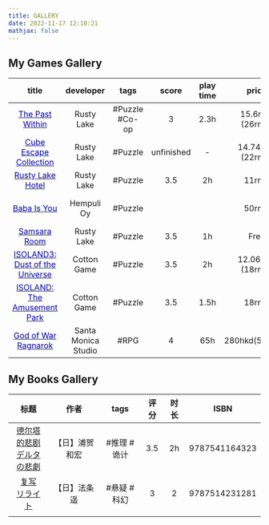 ```yaml
---
title: GALLERY
date: 2022-11-17 12:10:21
mathjax: false
--- 
```



## My Games Gallery 
 
|                                              title                                              |      developer      |      tags      |   score    | play time |      price       | release date | platform |
| :---------------------------------------------------------------------------------------------: | :-----------------: | :------------: | :--------: | :-------: | :--------------: | :----------: | :------: |
|        [<font color=#0000AA>The Past Within</font>](/gallery/games/the-past-within.html)        |     Rusty Lake      | #Puzzle #Co-op |     3      |   2.3h    | 15.6rmb (26rmb)  | 2 Nov, 2022  |  steam   |
| [<font color=#0000AA>Cube Escape Collection</font>](/gallery/games/cube-escape-collection.html) |     Rusty Lake      |    #Puzzle     | unfinished |     -     | 14.74rmb (22rmb) | 14 Oct, 2020 |  steam   |
|       [<font color=#0000AA>Rusty Lake Hotel</font>](/gallery/games/rusty-lake-hotel.html)       |     Rusty Lake      |    #Puzzle     |    3.5     |    2h     |      11rmb       | 29 Jan, 2016 |  steam   |
|            [<font color=#0000AA>Baba Is You</font>](/gallery/games/baba-is-you.html)            |     Hempuli Oy      |    #Puzzle     |            |           |      50rmb       | 14 Mar, 2019 |  steam   |
|          [<font  color=#0000AA>Samsara Room</font>](/gallery/games/samsara-room.html)           |     Rusty Lake      |    #Puzzle     |    3.5     |    1h     |       Free       | 29 Apr, 2020 |  steam   |
|   [<font  color=#0000AA>ISOLAND3: Dust of the Universe</font>](/gallery/games/isoland3.html)    |     Cotton Game     |    #Puzzle     |    3.5     |    2h     | 12.06rmb (18rmb) | 17 Mar, 2020 |  steam   |
|     [<font  color=#0000AA>ISOLAND: The Amusement Park</font>](/gallery/games/isoland0.html)     |     Cotton Game     |    #Puzzle     |    3.5     |   1.5h    |      18rmb       | 15 Oct, 2020 |  steam   |
|   [<font  color=#0000AA>God of War Ragnarok</font>](/gallery/games/god-of-war-ragnarok.html)    | Santa Monica Studio |      #RPG      |     4      |    65h    |  280hkd(568hkd)  | 9 Nov, 2022  |   PS5    |


## My Books Gallery 

|                           标题                            |      作者      |    tags     | 评分  | 时长  |     ISBN      |
| :------------------------: | :------------: | :---------: | :---: | :---: | :-----------: |
| [德尔塔的悲剧<br>デルタの悲劇](/gallery/books/9787541164323.html) | 【日】浦贺和宏 | #推理 #诡计 |  3.5  |  2h   | 9787541164323 |
|       [复写<br>リライト](/gallery/books/9787514231281.html)       |  【日】法条遥  | #悬疑 #科幻 |   3   |   2   | 9787514231281 |
|                                                           |                |             |       |       |               |